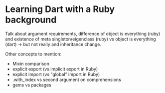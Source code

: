 # Learning Dart with a Ruby background

Talk about argument requirements, difference of object is everything (ruby) and existence of meta singleton/eigenclass (ruby) vs object is everything (dart) -> but not really and inheritance change.

Other concepts to mention:

- Mixin comparison
- explicit export (vs implicit export in Ruby)
- explicit import (vs "global" import in Ruby)
- .with_index vs second argument on comprehensions
- gems vs packages
